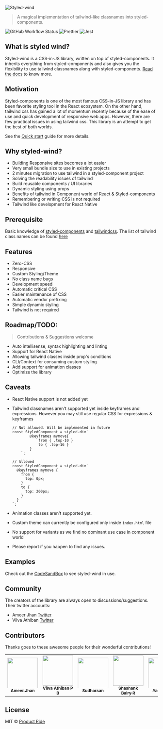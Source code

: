 ![Styled-wind](./images/logo.svg)

> A magical implementation of tailwind-like classnames into styled-components.

![GitHub Workflow Status](https://img.shields.io/github/workflow/status/product-ride/styled-wind/styled-wind-ci?style=flat-square)
![Prettier](https://img.shields.io/badge/code_style-prettier-ff69b4.svg?style=flat-square)
![Jest](https://img.shields.io/badge/tested%20with-jest-blue?style=flat-square)

## What is styled wind?

Styled-wind is a CSS-in-JS library, written on top of styled-components. It inherits everything from styled-components and also gives you the flexibility to use tailwind classnames along with styled-components.
[Read the docs](https://styled-wind.netlify.app/) to know more.

## Motivation

Styled-components is one of the most famous CSS-in-JS library and has been favorite styling tool in the React ecosystem. On the other hand, tailwind css has gained a lot of momentum recently because of the ease of use and quick development of responsive web apps. However, there are few practical issues in using tailwind css. This library is an attempt to get the best of both worlds.

See the [Quick start](https://styled-wind.netlify.app/#/quickstart) guide for more details.

## Why styled-wind?

- Building Responsive sites becomes a lot easier
- Very small bundle size to use in existing projects
- 2 minutes migration to use tailwind in a styled-component project
- Solving the readability issues of tailwind
- Build reusable components / UI libraries
- Dynamic styling using props
- Benefits of tailwind in Component world of React & Styled-components
- Remembering or writing CSS is not required
- Tailwind like development for React Native

## Prerequisite

Basic knowledge of [styled-components](https://styled-components.com/) and [tailwindcss](https://tailwindcss.com/). The list of tailwind class names can be found [here](https://nerdcave.com/tailwind-cheat-sheet)

## Features

- Zero-CSS
- Responsive
- Custom Styling/Theme
- No class name bugs
- Development speed
- Automatic critical CSS
- Easier maintenance of CSS
- Automatic vendor prefixing
- Simple dynamic styling
- Tailwind is not required

## Roadmap/TODO:

> Contributions & Suggestions welcome

- Auto intellisense, syntax highlighting and linting
- Support for React Native
- Allowing tailwind classes inside prop's conditions
- CLI/Context for consuming custom styling
- Add support for animation classes
- Optimize the library

## Caveats

- React Native support is not added yet
- Tailwind classnames aren't supported yet inside keyframes and expressions. However you may still use regular CSS for expressions & keyframes

  ```tsx
  // Not allowed. Will be implemented in future
  const StyledComponent = styled.div`
          @keyframes mymove{
              from { .top-10 }
              to { .top-16 }
          }
      `;

  // Allowed
  const StyledComponent = styled.div`
    @keyframes mymove {
      from {
        top: 0px;
      }
      to {
        top: 200px;
      }
    }
  `;
  ```

- Animation classes aren't supported yet.
- Custom theme can currently be configured only inside `index.html` file
- No support for variants as we find no dominant use case in component world
- Please report if you happen to find any issues.

## Examples

Check out the [CodeSandBox](https://codesandbox.io/s/styled-wind-demo-hxmsi?file=/src/App.js) to see styled-wind in use.

## Community

The creators of the library are always open to discussions/suggestions. Their twitter accounts:

- Ameer Jhan [Twitter](https://twitter.com/ameerthehacker)
- Vilva Athiban [Twitter](https://twitter.com/vilvaathibanpb)

## Contributors

Thanks goes to these awesome people for their wonderful contributions!

<table>
  <tr>
    <td align="center"><a href="https://github.com/ameerthehacker"><img src="https://avatars1.githubusercontent.com/u/15448192?s=460&u=184f1afd99fb523c44f00d493cb7384f2e786491&v=4" width="100px;" /><br /><sub><b>Ameer Jhan
</b></sub></a><br /></td>
    <td align="center"><a href="https://github.com/vilvaathibanpb"><img src="https://avatars2.githubusercontent.com/u/11838711?s=460&u=d44954ce7d5f06fb086adaa081852bd02dd4e456&v=4" width="100px;" /><br /><sub><b>Vilva Athiban P B
</b></sub></a><br /></td>
    <td align="center"><a href="https://github.com/sudharsangs"><img src="https://avatars3.githubusercontent.com/u/30121484?s=460&u=d42af96f15bb7984e722df836c610034000a786a&v=4" width="100px;" /><br /><sub><b>Sudharsan
</b></sub></a><br /></td>
    <td align="center"><a href="https://github.com/BA1RY"><img src="https://avatars2.githubusercontent.com/u/10570968?s=460&u=a50fb41319b09eea1581343df6b1a65c6e3d00d3&v=4" width="100px;" /><br /><sub><b>Shashank Bairy R
</b></sub></a><br /></td>
    <td align="center"><a href="https://github.com/jyash97"><img src="https://avatars2.githubusercontent.com/u/22376783?s=460&v=4" width="100px;" /><br /><sub><b>Yash Joshi</b></sub></a><br /></td>
    <td align="center"><a href="https://github.com/devevignesh"><img src="https://avatars0.githubusercontent.com/u/31436276?s=460&u=63c9764cbc4789b38cc324f266ec4fe7dbbdf387&v=4" width="100px;" /><br /><sub><b>Vignesh Elangovan
</b></sub></a><br /></td>
    <td align="center"><a href="https://github.com/nithish1245"><img src="https://avatars1.githubusercontent.com/u/48820593?s=460&u=5b7c8351d549148c3280d90c901660caea70d79d&v=4" width="100px;" /><br /><sub><b>Nithish D
</b></sub></a><br /></td>
  </tr>
</table>

## License

MIT © [Product Ride](http://productride.com/)
